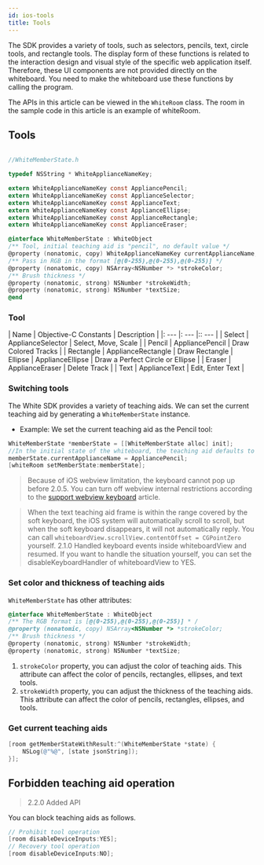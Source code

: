 ```yaml
---
id: ios-tools
title: Tools
---
```


The SDK provides a variety of tools, such as selectors, pencils, text, circle tools, and rectangle tools.
The display form of these functions is related to the interaction design and visual style of the specific web application itself. Therefore, these UI components are not provided directly on the whiteboard. You need to make the whiteboard use these functions by calling the program.

The APIs in this article can be viewed in the `WhiteRoom` class. The room in the sample code in this article is an example of whiteRoom.

##  Tools

```Objective-C

//WhiteMemberState.h

typedef NSString * WhiteApplianceNameKey;

extern WhiteApplianceNameKey const AppliancePencil;
extern WhiteApplianceNameKey const ApplianceSelector;
extern WhiteApplianceNameKey const ApplianceText;
extern WhiteApplianceNameKey const ApplianceEllipse;
extern WhiteApplianceNameKey const ApplianceRectangle;
extern WhiteApplianceNameKey const ApplianceEraser;

@interface WhiteMemberState : WhiteObject
/** Tool, initial teaching aid is "pencil", no default value */
@property (nonatomic, copy) WhiteApplianceNameKey currentApplianceName;
/** Pass in RGB in the format [@(0-255),@(0-255),@(0-255)] */
@property (nonatomic, copy) NSArray<NSNumber *> *strokeColor;
/** Brush thickness */
@property (nonatomic, strong) NSNumber *strokeWidth;
@property (nonatomic, strong) NSNumber *textSize;
@end

```

### Tool

| Name | Objective-C Constants | Description |
|: --- |: --- |:: --- |
| Select | ApplianceSelector | Select, Move, Scale |
| Pencil | AppliancePencil | Draw Colored Tracks |
| Rectangle | ApplianceRectangle | Draw Rectangle |
Ellipse | ApplianceEllipse | Draw a Perfect Circle or Ellipse |
| Eraser | ApplianceEraser | Delete Track |
| Text | ApplianceText | Edit, Enter Text |

### Switching tools

The White SDK provides a variety of teaching aids. We can set the current teaching aid by generating a `WhiteMemberState` instance.

* Example: We set the current teaching aid as the Pencil tool:

```Objective-C
WhiteMemberState *memberState = [[WhiteMemberState alloc] init];
//In the initial state of the whiteboard, the teaching aid defaults to pencil
memberState.currentApplianceName = AppliancePencil;
[whiteRoom setMemberState:memberState];
```

> Because of iOS webview limitation, the keyboard cannot pop up before 2.0.5. You can turn off webview internal restrictions according to the [support webview keyboard](https://stackoverflow.com/questions/32449870/programmatically-focus-on-a-form-in-a-webview-wkwebview) article.

> When the text teaching aid frame is within the range covered by the soft keyboard, the iOS system will automatically scroll to scroll, but when the soft keyboard disappears, it will not automatically reply. You can call `whiteboardView.scrollView.contentOffset = CGPointZero` yourself.
> 2.1.0 Handled keyboard events inside whiteboardView and resumed. If you want to handle the situation yourself, you can set the disableKeyboardHandler of whiteboardView to YES.

### Set color and thickness of teaching aids

`WhiteMemberState` has other attributes:

```Objective-C
@interface WhiteMemberState : WhiteObject
/** The RGB format is [@(0-255),@(0-255),@(0-255)] * /
@property (nonatomic, copy) NSArray<NSNumber *> *strokeColor;
/** Brush thickness */
@property (nonatomic, strong) NSNumber *strokeWidth;
@property (nonatomic, strong) NSNumber *textSize;
```

1. `strokeColor` property, you can adjust the color of teaching aids. This attribute can affect the color of pencils, rectangles, ellipses, and text tools.
2. `strokeWidth` property, you can adjust the thickness of the teaching aids. This attribute can affect the color of pencils, rectangles, ellipses, and tools.

### Get current teaching aids
```Objective-C
[room getMemberStateWithResult:^(WhiteMemberState *state) {
    NSLog(@"%@", [state jsonString]);
}];
```

## Forbidden teaching aid operation <span class = "anchor" id = "disableDeviceInputs">

> 2.2.0 Added API

You can block teaching aids as follows.

```Objective-C
// Prohibit tool operation
[room disableDeviceInputs:YES];
// Recovery tool operation
[room disableDeviceInputs:NO];
```